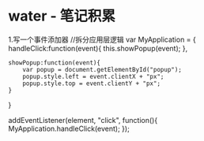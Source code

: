 # water - 笔记积累

1.写一个事件添加器
//拆分应用层逻辑
var MyApplication = {
    handleClick:function(event){
        this.showPopup(event);
    },
    
    showPopup:function(event){
        var popup = document.getElementById("popup");
        popup.style.left = event.clientX + "px";
        popup.style.top = event.clientY + "px";
    }
}

addEventListener(element, "click", function(){
    MyApplication.handleClick(event);
});